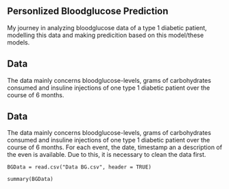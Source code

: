 ## Personlized Bloodglucose Prediction

My journey in analyzing bloodglucose data of a type 1 diabetic patient, modelling this data and making predicition based on this model/these models.

## Data

The data mainly concerns bloodglucose-levels, grams of carbohydrates consumed and insuline injections of one type 1 diabetic patient over the course of 6 months.

## Data

The data mainly concerns bloodglucose-levels, grams of carbohydrates consumed and insuline injections of one type 1 diabetic patient over the course of 6 months. For each event, the date, timestamp an a description of the even is available. Due to this, it is necessary to clean the data first.

```{r, include=FALSE}
BGData = read.csv("Data BG.csv", header = TRUE)
```
```{r BGData}
summary(BGData)
```


